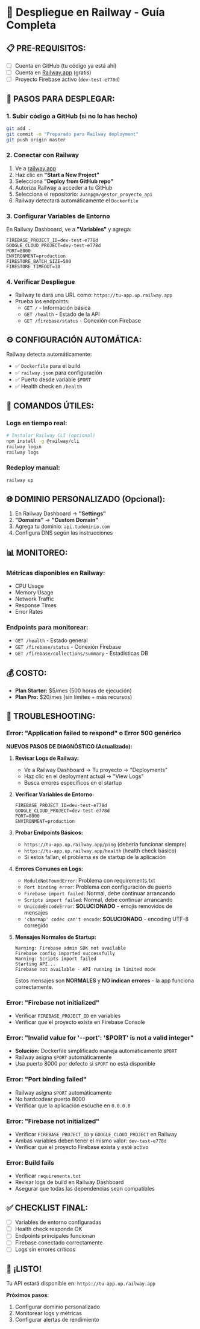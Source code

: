 # 🚂 Despliegue en Railway - Guía Completa

## 📋 **PRE-REQUISITOS:**

- [ ] Cuenta en GitHub (tu código ya está ahí)
- [ ] Cuenta en [Railway.app](https://railway.app) (gratis)
- [ ] Proyecto Firebase activo (`dev-test-e778d`)

## 🚀 **PASOS PARA DESPLEGAR:**

### 1. **Subir código a GitHub** (si no lo has hecho)

```bash
git add .
git commit -m "Preparado para Railway deployment"
git push origin master
```

### 2. **Conectar con Railway**

1. Ve a [railway.app](https://railway.app)
2. Haz clic en **"Start a New Project"**
3. Selecciona **"Deploy from GitHub repo"**
4. Autoriza Railway a acceder a tu GitHub
5. Selecciona el repositorio: `Juanpgm/gestor_proyecto_api`
6. Railway detectará automáticamente el `Dockerfile`

### 3. **Configurar Variables de Entorno**

En Railway Dashboard, ve a **"Variables"** y agrega:

```env
FIREBASE_PROJECT_ID=dev-test-e778d
GOOGLE_CLOUD_PROJECT=dev-test-e778d
PORT=8000
ENVIRONMENT=production
FIRESTORE_BATCH_SIZE=500
FIRESTORE_TIMEOUT=30
```

### 4. **Verificar Despliegue**

- Railway te dará una URL como: `https://tu-app.up.railway.app`
- Prueba los endpoints:
  - `GET /` - Información básica
  - `GET /health` - Estado de la API
  - `GET /firebase/status` - Conexión con Firebase

## ⚙️ **CONFIGURACIÓN AUTOMÁTICA:**

Railway detecta automáticamente:

- ✅ `Dockerfile` para el build
- ✅ `railway.json` para configuración
- ✅ Puerto desde variable `$PORT`
- ✅ Health check en `/health`

## 🔧 **COMANDOS ÚTILES:**

### Logs en tiempo real:

```bash
# Instalar Railway CLI (opcional)
npm install -g @railway/cli
railway login
railway logs
```

### Redeploy manual:

```bash
railway up
```

## 🌐 **DOMINIO PERSONALIZADO (Opcional):**

1. En Railway Dashboard → **"Settings"**
2. **"Domains"** → **"Custom Domain"**
3. Agrega tu dominio: `api.tudominio.com`
4. Configura DNS según las instrucciones

## 📊 **MONITOREO:**

### Métricas disponibles en Railway:

- CPU Usage
- Memory Usage
- Network Traffic
- Response Times
- Error Rates

### Endpoints para monitorear:

- `GET /health` - Estado general
- `GET /firebase/status` - Conexión Firebase
- `GET /firebase/collections/summary` - Estadísticas DB

## 💰 **COSTO:**

- **Plan Starter:** $5/mes (500 horas de ejecución)
- **Plan Pro:** $20/mes (sin límites + más recursos)

## 🚨 **TROUBLESHOOTING:**

### Error: "Application failed to respond" o Error 500 genérico

**NUEVOS PASOS DE DIAGNÓSTICO (Actualizado):**

1. **Revisar Logs de Railway:**

   - Ve a Railway Dashboard → Tu proyecto → "Deployments"
   - Haz clic en el deployment actual → "View Logs"
   - Busca errores específicos en el startup

2. **Verificar Variables de Entorno:**

   ```env
   FIREBASE_PROJECT_ID=dev-test-e778d
   GOOGLE_CLOUD_PROJECT=dev-test-e778d
   PORT=8000
   ENVIRONMENT=production
   ```

3. **Probar Endpoints Básicos:**

   - `https://tu-app.up.railway.app/ping` (debería funcionar siempre)
   - `https://tu-app.up.railway.app/health` (health check básico)
   - Si estos fallan, el problema es de startup de la aplicación

4. **Errores Comunes en Logs:**

   - `ModuleNotFoundError`: Problema con requirements.txt
   - `Port binding error`: Problema con configuración de puerto
   - `Firebase import failed`: Normal, debe continuar arrancando
   - `Scripts import failed`: Normal, debe continuar arrancando
   - `UnicodeEncodeError`: **SOLUCIONADO** - emojis removidos de mensajes
   - `'charmap' codec can't encode`: **SOLUCIONADO** - encoding UTF-8 corregido

5. **Mensajes Normales de Startup:**
   ```
   Warning: Firebase admin SDK not available
   Firebase config imported successfully
   Warning: Scripts import failed
   Starting API...
   Firebase not available - API running in limited mode
   ```
   Estos mensajes son **NORMALES** y **NO indican errores** - la app funciona correctamente.

### Error: "Firebase not initialized"

- Verificar `FIREBASE_PROJECT_ID` en variables
- Verificar que el proyecto existe en Firebase Console

### Error: "Invalid value for '--port': '$PORT' is not a valid integer"

- **Solución:** Dockerfile simplificado maneja automáticamente `$PORT`
- Railway asigna `$PORT` automáticamente
- Usa puerto 8000 por defecto si `$PORT` no está disponible

### Error: "Port binding failed"

- Railway asigna `$PORT` automáticamente
- No hardcodear puerto 8000
- Verificar que la aplicación escuche en `0.0.0.0`

### Error: "Firebase not initialized"

- Verificar `FIREBASE_PROJECT_ID` y `GOOGLE_CLOUD_PROJECT` en Railway
- Ambas variables deben tener el mismo valor: `dev-test-e778d`
- Verificar que el proyecto Firebase exista y esté activo

### Error: Build fails

- Verificar `requirements.txt`
- Revisar logs de build en Railway Dashboard
- Asegurar que todas las dependencias sean compatibles

## ✅ **CHECKLIST FINAL:**

- [ ] Variables de entorno configuradas
- [ ] Health check responde OK
- [ ] Endpoints principales funcionan
- [ ] Firebase conectado correctamente
- [ ] Logs sin errores críticos

## 🎉 **¡LISTO!**

Tu API estará disponible en: `https://tu-app.up.railway.app`

**Próximos pasos:**

1. Configurar dominio personalizado
2. Monitorear logs y métricas
3. Configurar alertas de rendimiento
